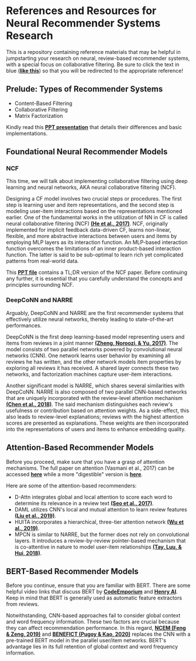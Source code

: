 # References and Resources for Neural Recommender Systems Research
This is a repository containing reference materials that may be helpful in jumpstarting your research on neural, review-based recommender systems, with a special focus on collaborative filtering. Be sure to click the text in blue (**[like this](#)**) so that you will be redirected to the appropriate reference!

## Prelude: Types of Recommender Systems
* Content-Based Filtering 
* Collaborative Filtering
* Matrix Factorization

Kindly read this **[PPT presentation](https://docs.google.com/presentation/d/12ZJ8eOqyEqvooXTdgwEW13sK2wpKmVLIEMhZ9wRrd0I/edit?usp=sharing)** that details their differences and basic implementations.

## Foundational Neural Recommender Models
### NCF
This time, we will talk about implementing collaborative filtering using deep learning and neural networks, AKA neural collaborative filtering (NCF).

Designing a CF model involves two crucial steps or procedures. The first step is learning user and item representations, and the second step is modeling user-item interactions based on the representations mentioned earlier. One of the fundamental works in the utilization of NN in CF is called neural collaborative filtering (NCF) **[(He et al., 2017)](https://dl.acm.org/doi/pdf/10.1145/3038912.3052569?casa_token=PCPE6Y-KhqkAAAAA:8Zf5UV5HKgeUrlBqwitykc8WHpu_0eKVOO8lnNLhun8aON_TvLoQbvIqUFdHOAenjeEwsr57wt6Q7A)**. NCF, originally implemented for implicit feedback data-driven CF, learns non-linear, flexible, and more abstractive interactions between users and items by employing MLP layers as its interaction function. An MLP-based interaction function overcomes the limitations of an inner product-based interaction function. The latter is said to be sub-optimal to learn rich yet complicated patterns from real-world data.

This **[PPT file](https://docs.google.com/presentation/d/1qekyFWgY1jtF4fYHePFVYBYwey7dxz4WtPK4GC8KvM8/edit?usp=sharing)** contains a TL;DR version of the NCF paper. Before continuing any further, it is essential that you carefully understand the concepts and principles surrounding NCF.

### DeepCoNN and NARRE
Arguably, DeepCoNN and NARRE are the first recommender systems that effectively utilize neural networks, thereby leading to state-of-the-art performances.

DeepCoNN is the first deep learning-based model representing users and items from reviews in a joint manner **[(Zheng, Noroozi, & Yu, 2017)](https://dl.acm.org/doi/pdf/10.1145/3018661.3018665)**. The model consists of two parallel networks powered by convolutional neural networks (CNN). One network learns user behavior by examining all reviews he has written, and the other network models item properties by exploring all reviews it has received. A shared layer connects these two networks, and factorization machines capture user-item interactions. 

Another significant model is NARRE, which shares several similarities with DeepCoNN. NARRE is also composed of two parallel CNN-based networks that are uniquely incorporated with the review-level attention mechanism **[(Chen et al., 2018)](https://dl.acm.org/doi/pdf/10.1145/3178876.3186070?casa_token=HgeF0UM2TLsAAAAA:D7yvWV5BxKzkwi3UWdXjfd2IPTa7LdFAU_A801OUe0CbKbULR2iHW5qxRGlGSPZ97NmpgoOAE8uqlg)**. The said mechanism distinguishes each review's usefulness or contribution based on attention weights. As a side-effect, this also leads to review-level explanations; reviews with the highest attention scores are presented as explanations. These weights are then incorporated into the representations of users and items to enhance embedding quality.

## Attention-Based Recommender Models
Before you proceed, make sure that you have a grasp of attention mechanisms. The full paper on attention (Vasmani et al., 2017) can be accessed **[here](http://papers.nips.cc/paper/7181-attention-is-all-you-%0Aneed.pdf)** while a more "digestible" version is **[here](https://www.analyticsvidhya.com/blog/2019/11/comprehensive-guide-attention-mechanism-deep-learning/)**.

Here are some of the attention-based recommenders:
* D-Attn integrates global and local attention to score each word to determine its relevance in a review text **[(Seo et al., 2017)](https://dl.acm.org/doi/pdf/10.1145/3109859.3109890)**.
* DAML utilizes CNN's local and mutual attention to learn review features **[(Liu et al., 2019)](https://dl.acm.org/doi/pdf/10.1145/3292500.3330906?casa_token=kydrivRLJnQAAAAA:oA80e1ePfZdOZjyFeBgJEydOrCS-yGdkWJ0al2liI8XJBF8gLpWMfSRgKA1itp0A26Bm6dN1gvS_EA)**.
* HUITA incorporates a hierarchical, three-tier attention network **[(Wu et al., 2019)](https://www.aclweb.org/anthology/N19-1180.pdf)**.
* MPCN is similar to NARRE, but the former does not rely on convolutional layers. It introduces a review-by-review pointer-based mechanism that is co-attentive in nature to model user-item relationships **[(Tay, Luu, & Hui, 2018)](https://dl.acm.org/doi/pdf/10.1145/3219819.3220086?casa_token=F2DSup_bUokAAAAA:m4DyDyiUMjjO2--7mJzFZpxQd4Q841p1MypvDNpZD6LHZpdA0fqxkyglbiGr0EfTxiRH9QXQnfLb3w)**.


## BERT-Based Recommender Models
Before you continue, ensure that you are familiar with BERT. There are some helpful video links that discuss BERT by **[CodeEmporium](https://www.youtube.com/watch?v=xI0HHN5XKDo)** and **[Henry AI](https://www.youtube.com/watch?v=OR0wfP2FD3c)**. Keep in mind that BERT is generally used as automatic feature extractors from reviews.  

Notwithstanding, CNN-based approaches fail to consider global context and word frequency information. These two factors are crucial because they can affect recommendation performance. In this regard, **[NCEM (Feng & Zeng, 2019)](https://ieeexplore.ieee.org/iel7/6287639/8600701/08782556.pdf)** and **[BENEFICT (Pugoy & Kao, 2020)](https://www.aclweb.org/anthology/2020.aacl-main.18.pdf)** replaces the CNN with a pre-trained BERT model in the parallel user/item networks. BERT's advantage lies in its full retention of global context and word frequency information. 
